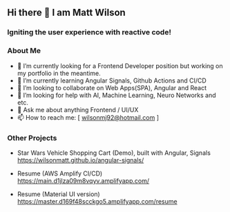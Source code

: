 ## Hi there 👋 I am Matt Wilson
### Igniting the user experience with reactive code!

<!--
**wilsonmatt/wilsonmatt** is a ✨ _special_ ✨ repository because its `README.md` (this file) appears on your GitHub profile.

Here are some ideas to get you started:

- 🔭 I’m currently working on ...
- 🌱 I’m currently learning ...
- 👯 I’m looking to collaborate on ...
- 🤔 I’m looking for help with ...
- 💬 Ask me about ...
- 📫 How to reach me: ...
- 😄 Pronouns: ...
- ⚡ Fun fact: ...
-->

### About Me

- 🔭 I’m currently looking for a Frontend Developer position but working on my portfolio in the meantime.
- 🌱 I’m currently learning Angular Signals, Github Actions and CI/CD
- 👯 I’m looking to collaborate on Web Apps(SPA), Angular and React
- 🤔 I’m looking for help with AI, Machine Learning, Neuro Networks and etc.
- 💬 Ask me about anything Frontend / UI/UX
- 📫 How to reach me: [ wilsonmj92@hotmail.com ]

### Other Projects
- Star Wars Vehicle Shopping Cart (Demo), built with Angular, Signals
    https://wilsonmatt.github.io/angular-signals/

- Resume (AWS Amplify CI/CD) 
    https://main.d1jlza09m8vqyv.amplifyapp.com/

- Resume (Material UI version) 
    https://master.d169f48scckgo5.amplifyapp.com/resume
